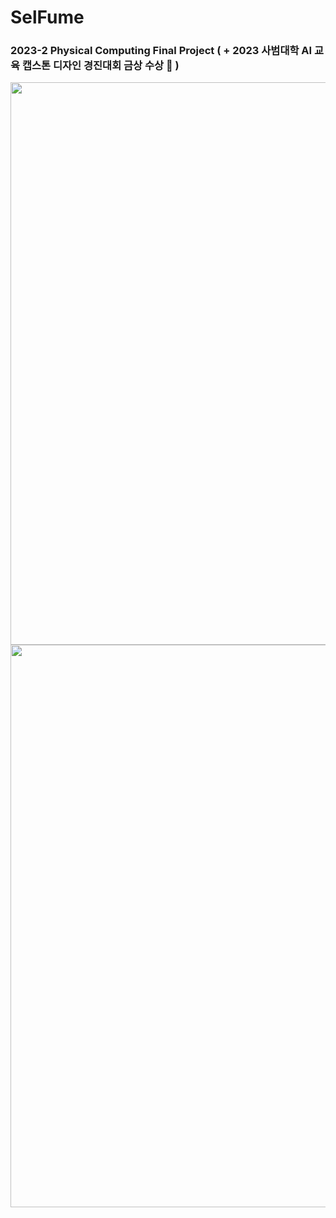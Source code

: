 # SelFume
### 2023-2 Physical Computing Final Project ( + 2023 사범대학 AI 교육 캡스톤 디자인 경진대회 금상 수상 🥇 )

<center>

  <img src="https://github.com/sjy2335/SelFume/assets/106982330/0c2f36cb-f8dc-464c-9e50-887b442878a3" width="900"/>
  
  <img src="https://github.com/sjy2335/SelFume/assets/106982330/aae896c0-71a4-403c-b02c-866b85051839" width="900"/>

</center>
